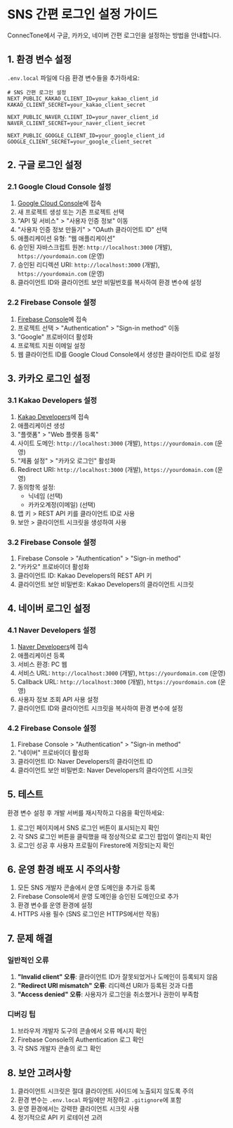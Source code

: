 # SNS 간편 로그인 설정 가이드

ConnecTone에서 구글, 카카오, 네이버 간편 로그인을 설정하는 방법을 안내합니다.

## 1. 환경 변수 설정

`.env.local` 파일에 다음 환경 변수들을 추가하세요:

```env
# SNS 간편 로그인 설정
NEXT_PUBLIC_KAKAO_CLIENT_ID=your_kakao_client_id
KAKAO_CLIENT_SECRET=your_kakao_client_secret

NEXT_PUBLIC_NAVER_CLIENT_ID=your_naver_client_id
NAVER_CLIENT_SECRET=your_naver_client_secret

NEXT_PUBLIC_GOOGLE_CLIENT_ID=your_google_client_id
GOOGLE_CLIENT_SECRET=your_google_client_secret
```

## 2. 구글 로그인 설정

### 2.1 Google Cloud Console 설정

1. [Google Cloud Console](https://console.cloud.google.com/)에 접속
2. 새 프로젝트 생성 또는 기존 프로젝트 선택
3. "API 및 서비스" > "사용자 인증 정보" 이동
4. "사용자 인증 정보 만들기" > "OAuth 클라이언트 ID" 선택
5. 애플리케이션 유형: "웹 애플리케이션"
6. 승인된 자바스크립트 원본: `http://localhost:3000` (개발), `https://yourdomain.com` (운영)
7. 승인된 리디렉션 URI: `http://localhost:3000` (개발), `https://yourdomain.com` (운영)
8. 클라이언트 ID와 클라이언트 보안 비밀번호를 복사하여 환경 변수에 설정

### 2.2 Firebase Console 설정

1. [Firebase Console](https://console.firebase.google.com/)에 접속
2. 프로젝트 선택 > "Authentication" > "Sign-in method" 이동
3. "Google" 프로바이더 활성화
4. 프로젝트 지원 이메일 설정
5. 웹 클라이언트 ID를 Google Cloud Console에서 생성한 클라이언트 ID로 설정

## 3. 카카오 로그인 설정

### 3.1 Kakao Developers 설정

1. [Kakao Developers](https://developers.kakao.com/)에 접속
2. 애플리케이션 생성
3. "플랫폼" > "Web 플랫폼 등록"
4. 사이트 도메인: `http://localhost:3000` (개발), `https://yourdomain.com` (운영)
5. "제품 설정" > "카카오 로그인" 활성화
6. Redirect URI: `http://localhost:3000` (개발), `https://yourdomain.com` (운영)
7. 동의항목 설정:
   - 닉네임 (선택)
   - 카카오계정(이메일) (선택)
8. 앱 키 > REST API 키를 클라이언트 ID로 사용
9. 보안 > 클라이언트 시크릿을 생성하여 사용

### 3.2 Firebase Console 설정

1. Firebase Console > "Authentication" > "Sign-in method"
2. "카카오" 프로바이더 활성화
3. 클라이언트 ID: Kakao Developers의 REST API 키
4. 클라이언트 보안 비밀번호: Kakao Developers의 클라이언트 시크릿

## 4. 네이버 로그인 설정

### 4.1 Naver Developers 설정

1. [Naver Developers](https://developers.naver.com/)에 접속
2. 애플리케이션 등록
3. 서비스 환경: PC 웹
4. 서비스 URL: `http://localhost:3000` (개발), `https://yourdomain.com` (운영)
5. Callback URL: `http://localhost:3000` (개발), `https://yourdomain.com` (운영)
6. 사용자 정보 조회 API 사용 설정
7. 클라이언트 ID와 클라이언트 시크릿을 복사하여 환경 변수에 설정

### 4.2 Firebase Console 설정

1. Firebase Console > "Authentication" > "Sign-in method"
2. "네이버" 프로바이더 활성화
3. 클라이언트 ID: Naver Developers의 클라이언트 ID
4. 클라이언트 보안 비밀번호: Naver Developers의 클라이언트 시크릿

## 5. 테스트

환경 변수 설정 후 개발 서버를 재시작하고 다음을 확인하세요:

1. 로그인 페이지에서 SNS 로그인 버튼이 표시되는지 확인
2. 각 SNS 로그인 버튼을 클릭했을 때 정상적으로 로그인 팝업이 열리는지 확인
3. 로그인 성공 후 사용자 프로필이 Firestore에 저장되는지 확인

## 6. 운영 환경 배포 시 주의사항

1. 모든 SNS 개발자 콘솔에서 운영 도메인을 추가로 등록
2. Firebase Console에서 운영 도메인을 승인된 도메인으로 추가
3. 환경 변수를 운영 환경에 설정
4. HTTPS 사용 필수 (SNS 로그인은 HTTPS에서만 작동)

## 7. 문제 해결

### 일반적인 오류

1. **"Invalid client" 오류**: 클라이언트 ID가 잘못되었거나 도메인이 등록되지 않음
2. **"Redirect URI mismatch" 오류**: 리디렉션 URI가 등록된 것과 다름
3. **"Access denied" 오류**: 사용자가 로그인을 취소했거나 권한이 부족함

### 디버깅 팁

1. 브라우저 개발자 도구의 콘솔에서 오류 메시지 확인
2. Firebase Console의 Authentication 로그 확인
3. 각 SNS 개발자 콘솔의 로그 확인

## 8. 보안 고려사항

1. 클라이언트 시크릿은 절대 클라이언트 사이드에 노출되지 않도록 주의
2. 환경 변수는 `.env.local` 파일에만 저장하고 `.gitignore`에 포함
3. 운영 환경에서는 강력한 클라이언트 시크릿 사용
4. 정기적으로 API 키 로테이션 고려
